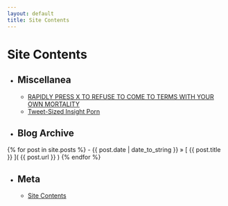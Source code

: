```yaml
---
layout: default
title: Site Contents
---
```


# Site Contents

- ## Miscellanea
    - [RAPIDLY PRESS X TO REFUSE TO COME TO TERMS WITH YOUR OWN MORTALITY](../x)
    - [Tweet-Sized Insight Porn](../insight)

- ## Blog Archive
{% for post in site.posts %}
    - {{ post.date | date_to_string }} &raquo; [ {{ post.title }} ]( {{ post.url }} )
{% endfor %}

    
- ## Meta
    - [Site Contents]()
    
